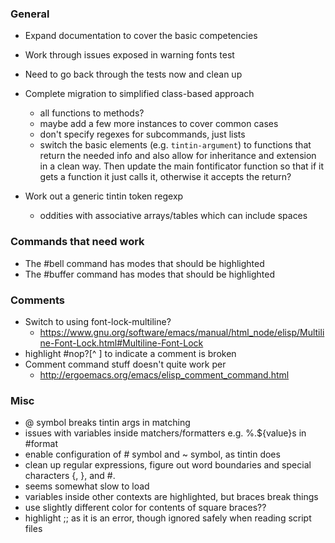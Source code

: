 ### General
 * Expand documentation to cover the basic competencies
 * Work through issues exposed in warning fonts test
 * Need to go back through the tests now and clean up

 * Complete migration to simplified class-based approach
   * all functions to methods?
   * maybe add a few more instances to cover common cases
   * don't specify regexes for subcommands, just lists
   * switch the basic elements (e.g. `tintin-argument`) to functions that return the needed info
     and also allow for inheritance and extension in a clean way. Then update the main fontificator
     function so that if it gets a function it just calls it, otherwise it accepts the return?

 * Work out a generic tintin token regexp
   * oddities with associative arrays/tables which can include spaces

### Commands that need work
 * The #bell command has modes that should be highlighted
 * The #buffer command has modes that should be highlighted

### Comments
 * Switch to using font-lock-multiline?
   * https://www.gnu.org/software/emacs/manual/html_node/elisp/Multiline-Font-Lock.html#Multiline-Font-Lock
 * highlight #nop?[^ ] to indicate a comment is broken
 * Comment command stuff doesn't quite work per
   * http://ergoemacs.org/emacs/elisp_comment_command.html

### Misc
 * @ symbol breaks tintin args in matching
 * issues with variables inside matchers/formatters e.g. %.${value}s in #format
 * enable configuration of # symbol and ~ symbol, as tintin does
 * clean up regular expressions, figure out word boundaries and special characters {, }, and #.
 * seems somewhat slow to load
 * variables inside other contexts are highlighted, but braces break things
 * use slightly different color for contents of square braces??
 * highlight ;; as it is an error, though ignored safely when reading script files

